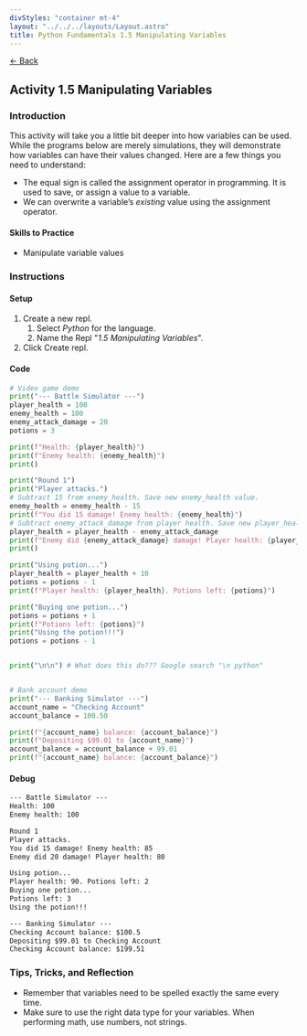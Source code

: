 ```yaml
---
divStyles: "container mt-4"
layout: "../../../layouts/Layout.astro"
title: Python Fundamentals 1.5 Manipulating Variables
---
```


[← Back](/python-fundamentals/)

## Activity 1.5 Manipulating Variables

### Introduction

This activity will take you a little bit deeper into how variables can be used. While the programs below are merely simulations, they will demonstrate how variables can have their values changed. Here are a few things you need to understand:

- The equal sign is called the assignment operator in programming. It is used to save, or assign a value to a variable.
- We can overwrite a variable’s _existing_ value using the assignment operator.

#### Skills to Practice

- Manipulate variable values

### Instructions

#### Setup

1. Create a new repl.
   1. Select _Python_ for the language.
   2. Name the Repl "_1.5 Manipulating Variables_".
2. Click Create repl.

#### Code

```python
# Video game demo
print("--- Battle Simulator ---")
player_health = 100
enemy_health = 100
enemy_attack_damage = 20
potions = 3

print(f"Health: {player_health}")
print(f"Enemy health: {enemy_health}")
print()

print("Round 1")
print("Player attacks.")
# Subtract 15 from enemy_health. Save new enemy_health value.
enemy_health = enemy_health - 15
print(f"You did 15 damage! Enemy health: {enemy_health}")
# Subtract enemy_attack_damage from player health. Save new player_health value.
player_health = player_health - enemy_attack_damage
print(f"Enemy did {enemy_attack_damage} damage! Player health: {player_health}")
print()

print("Using potion...")
player_health = player_health + 10
potions = potions - 1
print(f"Player health: {player_health}. Potions left: {potions}")

print("Buying one potion...")
potions = potions + 1
print(f"Potions left: {potions}")
print("Using the potion!!!")
potions = potions - 1


print("\n\n") # What does this do??? Google search "\n python"


# Bank account demo
print("--- Banking Simulator ---")
account_name = "Checking Account"
account_balance = 100.50

print(f"{account_name} balance: {account_balance}")
print(f"Depositing $99.01 to {account_name}")
account_balance = account_balance + 99.01
print(f"{account_name} balance: {account_balance}")
```

#### Debug

```txt
--- Battle Simulator ---
Health: 100
Enemy health: 100

Round 1
Player attacks.
You did 15 damage! Enemy health: 85
Enemy did 20 damage! Player health: 80

Using potion...
Player health: 90. Potions left: 2
Buying one potion...
Potions left: 3
Using the potion!!!

--- Banking Simulator ---
Checking Account balance: $100.5
Depositing $99.01 to Checking Account
Checking Account balance: $199.51
```

### Tips, Tricks, and Reflection

- Remember that variables need to be spelled exactly the same every time.
- Make sure to use the right data type for your variables. When performing math, use numbers, not strings.

